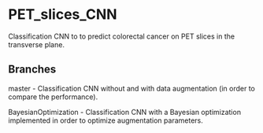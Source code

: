 # PET_slices_CNN
 Classification CNN to to predict colorectal cancer on PET slices in the transverse plane.

## Branches
master - Classification CNN without and with data augmentation (in order to compare the performance).

BayesianOptimization - Classification CNN with a Bayesian optimization implemented in order to optimize augmentation parameters.
